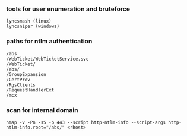 ### tools for user enumeration and bruteforce
```
lyncsmash (linux)
lyncsniper (windows)
```

### paths for ntlm authentication
```
/abs
/WebTicket/WebTicketService.svc
/WebTicket/
/abs/
/GroupExpansion
/CertProv
/RgsClients
/RequestHandlerExt
/mcx
```

### scan for internal domain
```
nmap -v -Pn -sS -p 443 --script http-ntlm-info --script-args http-ntlm-info.root="/abs/" <rhost>
```

